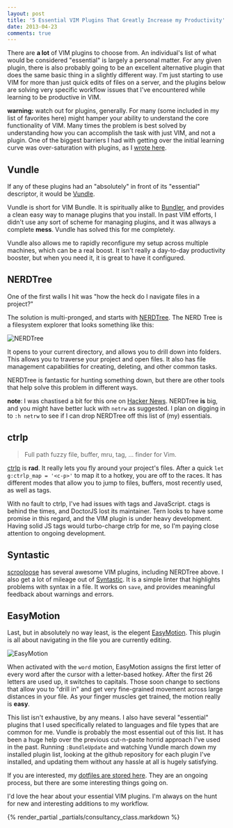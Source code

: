 ```yaml
---
layout: post
title: '5 Essential VIM Plugins That Greatly Increase my Productivity'
date: 2013-04-23
comments: true
---
```


There are **a lot** of VIM plugins to choose from. An individual's list of what
would be considered "essential" is largely a personal matter. For any given
plugin, there is also probably going to be an excellent alternative plugin that does the
same basic thing in a slightly different way. I'm just starting to use VIM for
more than just quick edits of files on a server, and the plugins below are
solving very specific workflow issues that I've encountered while learning to be
productive in VIM.

**warning:** watch out for plugins, generally. For many (some included in my
list of favorites here) might hamper your ability to understand the core
functionality of VIM. Many times the problem is best solved by understanding how
you can accomplish the task with just VIM, and not a plugin. One of the biggest
barriers I had with getting over the initial learning curve was over-saturation
with plugins, as I [wrote
here](https://joelhooks.com/blog/2013/04/09/getting-to-know-vim/).

## Vundle

If any of these plugins had an "absolutely" in front of its "essential"
descriptor, it would be [Vundle](https://github.com/gmarik/vundle).

Vundle is short for VIM Bundle. It is spiritually alike to
[Bundler](https://gembundler.com/), and provides a clean easy way to manage
plugins that you install. In past VIM efforts, I didn't use any sort of scheme
for managing plugins, and it was allways a complete **mess**. Vundle has solved
this for me completely.

Vundle also allows me to rapidly reconfigure my setup across multiple machines,
which can be a real boost. It isn't really a day-to-day productivity booster,
but when you need it, it is great to have it configured.

## NERDTree

One of the first walls I hit was "how the heck do I navigate files in a
project?"

The solution is multi-pronged, and starts with
[NERDTree](https://github.com/scrooloose/nerdtree). The NERD Tree is a
filesystem explorer that looks something like this:

![NERDTree](./images/nerdtree.png)

It opens to your current directory, and allows you to drill down into folders.
This allows you to traverse your project and open files. It also has file
management capabilities for creating, deleting, and other common tasks.

NERDTree is fantastic for hunting something down, but there are other tools that
help solve this problem in different ways.

**note**: I was chastised a bit for this one on [Hacker
News](https://news.ycombinator.com/item?id=5597939). NERDTree **is** big, and
you might have better luck with `netrw` as suggested. I plan on digging in to
`:h netrw` to see if I can drop NERDTree off this list of (my) essentials.

## ctrlp

> Full path fuzzy file, buffer, mru, tag, ... finder for Vim.

[ctrlp](https://github.com/kien/ctrlp.vim) is **rad**. It really lets you fly
around your project's files. After a quick `let g:ctrlp_map = '<c-p>'` to map it
to a hotkey, you are off to the races. It has different modes that allow you to
jump to files, buffers, most recently used, as well as tags.

With no fault to ctrlp, I've had issues with tags and JavaScript. ctags is
behind the times, and DoctorJS lost its maintainer. Tern looks to have some
promise in this regard, and the VIM plugin is under heavy development. Having
solid JS tags would turbo-charge ctrlp for me, so I'm paying close attention to
ongoing development.

## Syntastic

[scrooloose](https://github.com/scrooloose) has several awesome VIM plugins,
including NERDTree above. I also get a lot of mileage out of
[Syntastic](https://github.com/scrooloose/syntastic). It is a simple linter that
highlights problems with syntax in a file. It works on `save`, and provides
meaningful feedback about warnings and errors.

## EasyMotion

Last, but in absolutely no way least, is the elegent
[EasyMotion](https://github.com/Lokaltog/vim-easymotion). This plugin is all
about navigating in the file you are currently editing.

![EasyMotion](./images/easymotion.png)

When activated with the `word` motion, EasyMotion assigns the first letter of
every word after the cursor with a letter-based hotkey. After the first 26
letters are used up, it switches to capitals. Those soon change to sections that
allow you to "drill in" and get very fine-grained movement across large
distances in your file. As your finger muscles get trained, the motion really is
**easy**.

This list isn't exhaustive, by any means. I also have several "essential"
plugins that I used specifically related to languages and file types that are
common for me. Vundle is probably the most essential out of this list. It has
been a huge help over the previous cut-n-paste horrid approach I've used in the
past. Running `:BundleUpdate` and watching Vundle march down my installed plugin
list, looking at the github repository for each plugin I've installed, and
updating them without any hassle at all is hugely satisfying.

If you are interested, my [dotfiles are stored
here](https://github.com/joelhooks/dotfiles). They are an ongoing process, but
there are some interesting things going on.

I'd love the hear about your essential VIM plugins. I'm always on the hunt for
new and interesting additions to my workflow.

{% render_partial _partials/consultancy_class.markdown %}
